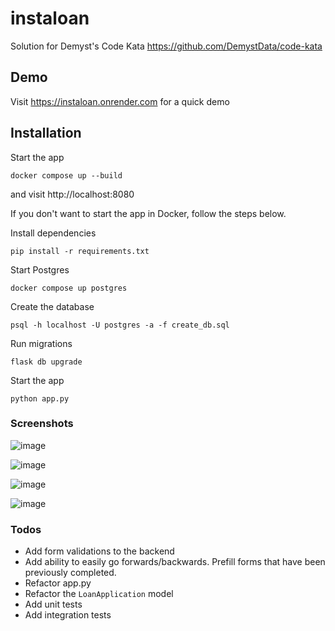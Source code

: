 # instaloan

Solution for Demyst's Code Kata https://github.com/DemystData/code-kata

## Demo

Visit https://instaloan.onrender.com for a quick demo

## Installation

Start the app

```
docker compose up --build
```

and visit http://localhost:8080

If you don't want to start the app in Docker, follow the steps below.

Install dependencies

```
pip install -r requirements.txt
```

Start Postgres

```
docker compose up postgres
```

Create the database

```
psql -h localhost -U postgres -a -f create_db.sql
```

Run migrations

```
flask db upgrade
```

Start the app

```
python app.py
```

### Screenshots

![image](https://github.com/nisanthchunduru/instaloan/assets/1789832/7445c73d-8aad-412f-9389-82c654036cd2)

![image](https://github.com/nisanthchunduru/instaloan/assets/1789832/38cfca3c-5dc9-4225-98db-8bf75bc0f7db)

![image](https://github.com/nisanthchunduru/instaloan/assets/1789832/b5656759-83b3-43e6-bee6-d4d1263bebfb)

![image](https://github.com/nisanthchunduru/instaloan/assets/1789832/c9db33f3-9ab5-4311-be86-d8ad3eaf84d0)

### Todos

- Add form validations to the backend
- Add ability to easily go forwards/backwards. Prefill forms that have been previously completed.
- Refactor app.py
- Refactor the `LoanApplication` model
- Add unit tests
- Add integration tests

